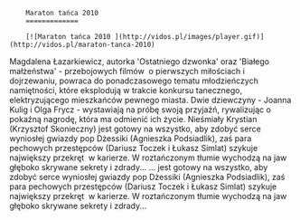 
        Maraton tańca 2010 
        =============
        
        [![Maraton tańca 2010 ](http://vidos.pl/images/player.gif)](http://vidos.pl/maraton-tanca-2010)
        
        
 Magdalena Łazarkiewicz, autorka 'Ostatniego dzwonka' oraz 'Białego małżeństwa' - przebojowych filmów  o pierwszych miłościach i dojrzewaniu, powraca do ponadczasowego tematu młodzieńczych namiętności, które eksplodują w trakcie konkursu tanecznego, elektryzującego mieszkańców pewnego miasta. Dwie dziewczyny - Joanna Kulig i Olga Frycz - wystawiają na próbę swoją przyjaźń, rywalizując o pokaźną nagrodę, która ma odmienić ich życie. Nieśmiały Krystian (Krzysztof Skonieczny) jest gotowy na wszystko, aby zdobyć serce wyniosłej gwiazdy pop Dżessiki (Agnieszka Podsiadlik), zaś para pechowych przestępców (Dariusz Toczek i Łukasz Simlat) szykuje największy przekręt  w karierze. W roztańczonym tłumie wychodzą na jaw głęboko skrywane sekrety i zdrady...  ... jest gotowy na wszystko, aby zdobyć serce wyniosłej gwiazdy pop Dżessiki (Agnieszka Podsiadlik), zaś para pechowych przestępców (Dariusz Toczek i Łukasz Simlat) szykuje największy przekręt  w karierze. W roztańczonym tłumie wychodzą na jaw głęboko skrywane sekrety i zdrady...
    